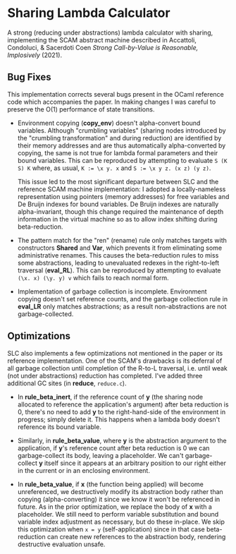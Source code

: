 Sharing Lambda Calculator
=========================

A strong (reducing under abstractions) lambda calculator with sharing,
implementing the SCAM abstract machine described in Accattoli, Condoluci,
& Sacerdoti Coen _Strong Call-by-Value is Reasonable, Implosively_ (2021).

Bug Fixes
---------

This implementation corrects several bugs present in the OCaml reference
code which accompanies the paper.  In making changes I was careful to
preserve the O(1) performance of state transitions.

* Environment copying (**copy_env**) doesn't alpha-convert bound variables.
  Although "crumbling variables" (sharing nodes introduced by the
  "crumbling transformation" and during reduction) are identified by
  their memory addresses and are thus automatically alpha-converted by
  copying, the same is not true for lambda formal parameters and their
  bound variables.  This can be reproduced by attempting to evaluate
	`S (K S) K`
  where, as usual, `K := \x y. x` and `S := \x y z. (x z) (y z)`.

  This issue led to the most significant departure between SLC and the
  reference SCAM machine implementation: I adopted a locally-nameless
  representation using pointers (memory addresses) for free variables and
  De Bruijn indexes for bound variables.  De Bruijn indexes are naturally
  alpha-invariant, though this change required the maintenance of depth
  information in the virtual machine so as to allow index shifting
  during beta-reduction.

* The pattern match for the "ren" (rename) rule only matches targets
  with constructors **Shared** and **Var**, which prevents it from
  eliminating some administrative renames.  This causes the
  beta-reduction rules to miss some abstractions, leading to 
  unevaluated redexes in the right-to-left traversal (**eval_RL**).
  This can be reproduced by attempting to evaluate
	`(\x. x) (\y. y) v`
  which fails to reach normal form.

* Implementation of garbage collection is incomplete.  Environment
  copying doesn't set reference counts, and the garbage collection rule
  in **eval_LR** only matches abstractions; as a result non-abstractions
  are not garbage-collected.

Optimizations
-------------

SLC also implements a few optimizations not mentioned in the paper or its
reference implementation.  One of the SCAM's drawbacks is its deferral of
all garbage collection until completion of the R-to-L traversal, i.e.
until weak (not under abstractions) reduction has completed.  I've added
three additional GC sites (in **reduce**, `reduce.c`).

* In **rule_beta_inert**, if the reference count of **y** (the sharing
  node allocated to reference the application's argument) after beta
  reduction is 0, there's no need to add **y** to the right-hand-side
  of the environment in progress; simply delete it.  This happens when
  a lambda body doesn't reference its bound variable.

- Similarly, in **rule_beta_value**, where **y** is the abstraction
  argument to the application, if **y**'s reference count after beta
  reduction is 0 we can garbage-collect its body, leaving a placeholder.
  We can't garbage-collect **y** itself since it appears at an arbitrary
  position to our right either in the current or in an enclosing
  environment.

- In **rule_beta_value**, if **x** (the function being applied) will
  become unreferenced, we destructively modify its abstraction body
  rather than copying (alpha-converting) it since we know it won't be
  referenced in future.  As in the prior optimization, we replace the
  body of **x** with a placeholder.  We still need to perform variable
  substitution and bound variable index adjustment as necessary, but
  do these in-place.  We skip this optimization when `x = y`
  (self-application) since in that case beta-reduction can create new
  references to the abstraction body, rendering destructive evaluation
  unsafe.
